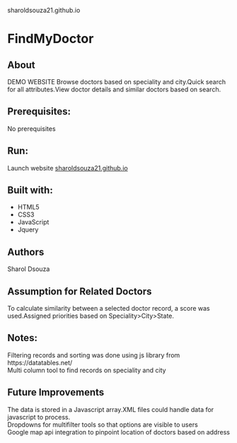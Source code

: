  sharoldsouza21.github.io


# FindMyDoctor

<h2>About</h2>
DEMO WEBSITE
Browse doctors based on speciality and city.Quick search for all attributes.View doctor details and similar doctors based on search.

<h2>Prerequisites:</h2>
No prerequisites

<h2>Run:</h2>
Launch website <a href="http://sharoldsouza21.github.io">sharoldsouza21.github.io</a>

<h2>Built with:</h2>
<ul>
<li>HTML5</li>
<li>CSS3</li>
<li>JavaScript</li>
<li>Jquery</li>
</ul>

<h2>Authors</h2>
Sharol Dsouza

<h2>Assumption for Related Doctors</h2>
To calculate similarity between a selected doctor record, a score was used.Assigned priorities based on Speciality>City>State.

<h2>Notes:</h2>
Filtering records and sorting was done using js library from <a>https://datatables.net/</a></div>
<br/>Multi column tool to find records on speciality and city

<h2>Future Improvements</h2>
The data is stored in a Javascript array.XML files could handle data for javascript to process.<br/>
Dropdowns for multifilter tools so that options are visible to users<br/>
Google map api integration to pinpoint location of doctors based on address


<h2></h2>
